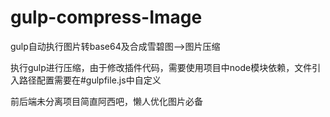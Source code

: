 # gulp-compress-Image
gulp自动执行图片转base64及合成雪碧图-->图片压缩

执行gulp进行压缩，由于修改插件代码，需要使用项目中node模块依赖，文件引入路径配置需要在#gulpfile.js中自定义

前后端未分离项目简直阿西吧，懒人优化图片必备
